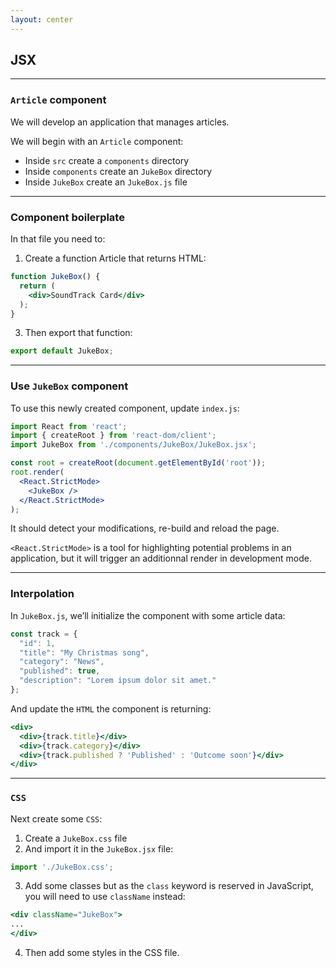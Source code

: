 ```yaml
---
layout: center
---
```


## JSX

<Toc maxDepth="2" mode="onlySiblings"/>

---

### `Article` component

We will develop an application that manages articles.

We will begin with an `Article` component:

- Inside `src` create a `components` directory
- Inside `components` create an `JukeBox` directory
- Inside `JukeBox` create an `JukeBox.js` file

---

### Component boilerplate

In that file you need to:

1. Create a function Article that returns HTML:

```jsx
function JukeBox() {
  return (
    <div>SoundTrack Card</div>
  );
}
```

3. Then export that function:

```jsx
export default JukeBox;
```

---

### Use `JukeBox` component

To use this newly created component, update `index.js`:
```jsx
import React from 'react';
import { createRoot } from 'react-dom/client';
import JukeBox from './components/JukeBox/JukeBox.jsx';

const root = createRoot(document.getElementById('root'));
root.render(
  <React.StrictMode>
    <JukeBox />
  </React.StrictMode>
);
```

It should detect your modifications, re-build and reload the page.

<alert>`<React.StrictMode>` is a tool for highlighting potential problems in an application, but it will trigger an additionnal render in development mode.</alert>

---

### Interpolation

In `JukeBox.js`, we’ll initialize the component with some article data:
```jsx
const track = {
  "id": 1,
  "title": "My Christmas song",
  "category": "News",
  "published": true,
  "description": "Lorem ipsum dolor sit amet."
};
```

And update the `HTML` the component is returning:
```jsx
<div>
  <div>{track.title}</div>
  <div>{track.category}</div>
  <div>{track.published ? 'Published' : 'Outcome soon'}</div>
</div>
```

---

### `CSS`

Next create some `CSS`:

1. Create a `JukeBox.css` file
2. And import it in the `JukeBox.jsx` file:

```jsx
import './JukeBox.css';
```

3. Add some classes but as the `class` keyword is reserved in JavaScript, you will need to use `className` instead:

```jsx
<div className="JukeBox">
...
</div>
```

4. Then add some styles in the CSS file.
